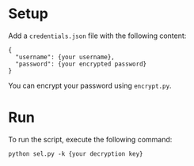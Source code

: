 # Setup

Add a ```credentials.json``` file with the following content:

```
{
  "username": {your username},
  "password": {your encrypted password}
}
```

You can encrypt your password using ```encrypt.py```.

# Run

To run the script, execute the following command:

```
python sel.py -k {your decryption key}
```
